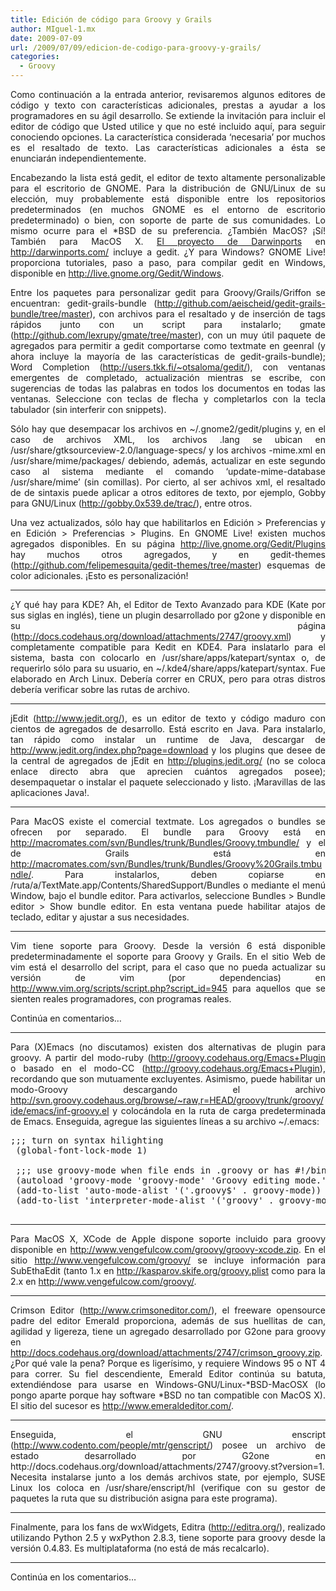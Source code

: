 ```yaml
---
title: Edición de código para Groovy y Grails
author: MIguel-1.mx
date: 2009-07-09
url: /2009/07/09/edicion-de-codigo-para-groovy-y-grails/
categories:
  - Groovy
---
```

<p align='justify'>
  Como continuaci&oacute;n a la entrada anterior, revisaremos algunos editores de c&oacute;digo y texto con caracter&iacute;sticas adicionales, prestas a ayudar a los programadores en su &aacute;gil desarrollo. Se extiende la invitaci&oacute;n para incluir el editor de c&oacute;digo que Usted utilice y que no est&eacute; incluido aqu&iacute;, para seguir conociendo opciones. La caracter&iacute;stica considerada &#8216;necesaria&#8217; por muchos es el resaltado de texto. Las caracter&iacute;sticas adicionales a &eacute;sta se enunciar&aacute;n independientemente.
</p>

<p align='justify'>
  Encabezando la lista est&aacute; gedit, el editor de texto altamente personalizable para el escritorio de GNOME. Para la distribuci&oacute;n de GNU/Linux de su elecci&oacute;n, muy probablemente est&aacute; disponible entre los repositorios predeterminados (en muchos GNOME es el entorno de escritorio predeterminado) o bien, con soporte de parte de sus comunidades. Lo mismo ocurre para el *BSD de su preferencia. &iquest;Tambi&eacute;n MacOS? &iexcl;S&iacute;! Tambi&eacute;n para MacOS X. <a href='http://gedit.darwinports.com/'>El proyecto de Darwinports</a> en <a href='http://darwinports.com/'>http://darwinports.com/</a> incluye a gedit. &iquest;Y para Windows? GNOME Live! proporciona tutoriales, paso a paso, para compilar gedit en Windows, disponible en <a href='http://live.gnome.org/Gedit/Windows'>http://live.gnome.org/Gedit/Windows</a>.
</p>

<p align='justify'>
  Entre los paquetes para personalizar gedit para Groovy/Grails/Griffon se encuentran: gedit-grails-bundle (<a href='http://github.com/aeischeid/gedit-grails-bundle/tree/master'>http://github.com/aeischeid/gedit-grails-bundle/tree/master</a>), con archivos para el resaltado y de inserci&oacute;n de tags r&aacute;pidos junto con un script para instalarlo; gmate (<a href='http://github.com/lexrupy/gmate/tree/master'>http://github.com/lexrupy/gmate/tree/master</a>), con un muy &uacute;til paquete de agregados para permitir a gedit comportarse como textmate en geenral (y ahora incluye la mayor&iacute;a de las caracter&iacute;sticas de gedit-grails-bundle); Word Completion (<a href='http://users.tkk.fi/~otsaloma/gedit/'>http://users.tkk.fi/~otsaloma/gedit/</a>), con ventanas emergentes de completado, actualizaci&oacute;n mientras se escribe, con sugerencias de todas las palabras en todos los documentos en todas las ventanas. Seleccione con teclas de flecha y completarlos con la tecla tabulador (sin interferir con snippets).
</p>

<p align='justify'>
  S&oacute;lo hay que desempacar los archivos en ~/.gnome2/gedit/plugins y, en el caso de archivos XML, los archivos .lang se ubican en /usr/share/gtksourceview-2.0/language-specs/ y los archivos -mime.xml en /usr/share/mime/packages/ debiendo, adem&aacute;s, actualizar en este segundo caso al sistema mediante el comando &#8216;update-mime-database /usr/share/mime&#8217; (sin comillas). Por cierto, al ser achivos xml, el resaltado de de sintaxis puede aplicar a otros editores de texto, por ejemplo, Gobby para GNU/Linux (<a href='http://gobby.0x539.de/trac/'>http://gobby.0x539.de/trac/</a>), entre otros.
</p>

<p align='justify'>
  Una vez actualizados, s&oacute;lo hay que habilitarlos en Edici&oacute;n > Preferencias y en Edici&oacute;n > Preferencias > Plugins. En GNOME Live! existen muchos agregados disponibles. En su p&aacute;gina <a href='http://live.gnome.org/Gedit/Plugins'>http://live.gnome.org/Gedit/Plugins</a> hay muchos otros agregados, y en gedit-themes (<a href='http://github.com/felipemesquita/gedit-themes/tree/master'>http://github.com/felipemesquita/gedit-themes/tree/master</a>) esquemas de color adicionales. &iexcl;Esto es personalizaci&oacute;n!
</p>

* * *

<p align='justify'>
  &iquest;Y qu&eacute; hay para KDE? Ah, el Editor de Texto Avanzado para KDE (Kate por sus siglas en ingl&eacute;s), tiene un plugin desarrollado por g2one y disponible en su p&aacute;gina (<a href='http://docs.codehaus.org/download/attachments/2747/groovy.xml'>http://docs.codehaus.org/download/attachments/2747/groovy.xml</a>) y completamente compatible para Kedit en KDE4. Para inslatarlo para el sistema, basta con colocarlo en /usr/share/apps/katepart/syntax o, de requerirlo s&oacute;lo para su usuario, en ~/.kde4/share/apps/katepart/syntax. Fue elaborado en Arch Linux. Deber&iacute;a correr en CRUX, pero para otras distros deber&iacute;a verificar sobre las rutas de archivo.
</p>

* * *

<p align='justify'>
  jEdit (<a href='http://www.jedit.org/'>http://www.jedit.org/</a>), es un editor de texto y c&oacute;digo maduro con cientos de agregados de desarrollo. Est&aacute; escrito en Java. Para instalarlo, tan r&aacute;pido como instalar un runtime de Java, descargar de <a href='http://www.jedit.org/index.php?page=download'>http://www.jedit.org/index.php?page=download</a> y los plugins que desee de la central de agregados de jEdit en <a href='http://plugins.jedit.org/'>http://plugins.jedit.org/</a> (no se coloca enlace directo abra que aprecien cu&aacute;ntos agregados posee); desempaquetar o instalar el paquete seleccionado y listo. &iexcl;Maravillas de las aplicaciones Java!.
</p>

* * *

<p align='justify'>
  Para MacOS existe el comercial textmate. Los agregados o bundles se ofrecen por separado. El bundle para Groovy est&aacute; en <a href='http://macromates.com/svn/Bundles/trunk/Bundles/Groovy.tmbundle/'>http://macromates.com/svn/Bundles/trunk/Bundles/Groovy.tmbundle/</a> y el de Grails est&aacute; en <a href='http://macromates.com/svn/Bundles/trunk/Bundles/Groovy%20Grails.tmbundle/'>http://macromates.com/svn/Bundles/trunk/Bundles/Groovy%20Grails.tmbundle/</a>. Para instalarlos, deben copiarse en /ruta/a/TextMate.app/Contents/SharedSupport/Bundles o mediante el men&uacute; Window, bajo el bundle editor. Para activarlos, seleccione Bundles > Bundle editor > Show bundle editor. En esta ventana puede habilitar atajos de teclado, editar y ajustar a sus necesidades.
</p>

* * *

<p align='justify'>
  Vim tiene soporte para Groovy. Desde la versi&oacute;n 6 est&aacute; disponible predeterminadamente el soporte para Groovy y Grails. En el sitio Web de vim est&aacute; el desarrollo del script, para el caso que no pueda actualizar su versi&oacute;n de vim (por dependencias) en <a href='http://www.vim.org/scripts/script.php?script_id=945'>http://www.vim.org/scripts/script.php?script_id=945</a> para aquellos que se sienten reales programadores, con programas reales.
</p>

<p align='justify'>
  Contin&uacute;a en comentarios&#8230;
</p>

* * *

<p align='justify'>
  Para (X)Emacs (no discutamos) existen dos alternativas de plugin para groovy. A partir del modo-ruby (<a href='http://groovy.codehaus.org/Emacs+Plugin'>http://groovy.codehaus.org/Emacs+Plugin</a> o basado en el modo-CC (<a href='http://groovy.codehaus.org/Emacs+Plugin'>http://groovy.codehaus.org/Emacs+Plugin</a>), recordando que son mutuamente excluyentes. Asimismo, puede habilitar un modo-Groovy descargando el archivo <a href='http://svn.groovy.codehaus.org/browse/~raw,r=HEAD/groovy/trunk/groovy/ide/emacs/inf-groovy.el'>http://svn.groovy.codehaus.org/browse/~raw,r=HEAD/groovy/trunk/groovy/ide/emacs/inf-groovy.el</a> y coloc&aacute;ndola en la ruta de carga predeterminada de Emacs. Enseguida, agregue las siguientes l&iacute;neas a su archivo ~/.emacs:
</p>

<pre class='brush:text'>;;; turn on syntax hilighting
 (global-font-lock-mode 1)
 
 ;;; use groovy-mode when file ends in .groovy or has #!/bin/groovy at start
 (autoload 'groovy-mode 'groovy-mode' 'Groovy editing mode.' t)
 (add-to-list 'auto-mode-alist '('.groovy$' . groovy-mode))
 (add-to-list 'interpreter-mode-alist '('groovy' . groovy-mode))
 </pre>

* * *

<p align='justify'>
  Para MacOS X, XCode de Apple dispone soporte incluido para groovy disponible en <a href='http://www.vengefulcow.com/groovy/groovy-xcode.zip'>http://www.vengefulcow.com/groovy/groovy-xcode.zip</a>. En el sitio <a href='http://www.vengefulcow.com/groovy/'>http://www.vengefulcow.com/groovy/</a> se incluye informaci&oacute;n para SubEthaEdit (tanto 1.x en <a href='http://kasparov.skife.org/groovy.plist'>http://kasparov.skife.org/groovy.plist</a> como para la 2.x en <a href='http://www.vengefulcow.com/groovy/'>http://www.vengefulcow.com/groovy/</a>.
</p>

* * *

<p align='justify'>
  Crimson Editor (<a href='http://www.crimsoneditor.com/'>http://www.crimsoneditor.com/</a>), el freeware opensource padre del editor Emerald proporciona, adem&aacute;s de sus huellitas de can, agilidad y ligereza, tiene un agregado desarrollado por G2one para groovy en <a href='http://docs.codehaus.org/download/attachments/2747/crimson_groovy.zip'>http://docs.codehaus.org/download/attachments/2747/crimson_groovy.zip</a>. &iquest;Por qu&eacute; vale la pena? Porque es liger&iacute;simo, y requiere Windows 95 o NT 4 para correr. Su fiel descendiente, Emerald Editor contin&uacute;a su batuta, extendi&eacute;ndose para usarse en Windows-GNU/Linux-*BSD-MacOSX (lo pongo aparte porque hay software *BSD no tan compatible con MacOS X). El sitio del sucesor es <a href='http://www.emeraldeditor.com/'>http://www.emeraldeditor.com/</a>.
</p>

* * *

<p align='justify'>
  Enseguida, el GNU enscript (<a href='http://www.codento.com/people/mtr/genscript/'>http://www.codento.com/people/mtr/genscript/</a>) posee un archivo de estado desarrollado por G2one en http://docs.codehaus.org/download/attachments/2747/groovy.st?version=1. Necesita instalarse junto a los dem&aacute;s archivos state, por ejemplo, SUSE Linux los coloca en /usr/share/enscript/hl (verifique con su gestor de paquetes la ruta que su distribuci&oacute;n asigna para este programa).
</p>

* * *

<p align='justify'>
  Finalmente, para los fans de wxWidgets, Editra (<a href='http://editra.org/'>http://editra.org/</a>), realizado utilizando Python 2.5 y wxPython 2.8.3, tiene soporte para groovy desde la versi&oacute;n 0.4.83. Es multiplataforma (no est&aacute; de m&aacute;s recalcarlo).
</p>

* * *

Contin&uacute;a en los comentarios&#8230;